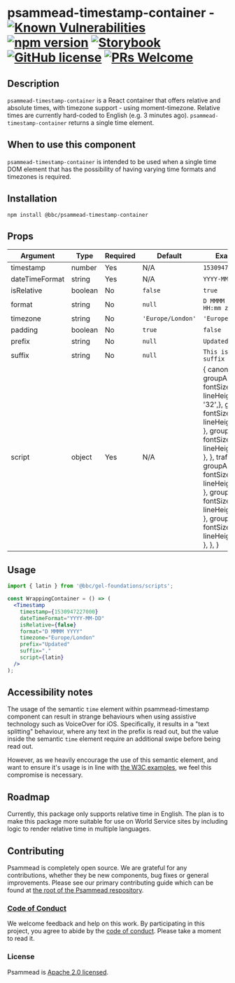 # psammead-timestamp-container - [![Known Vulnerabilities](https://snyk.io/test/github/bbc/psammead/badge.svg?targetFile=packages%2Fcontainers%2Fpsammead-timestamp-container%2Fpackage.json)](https://snyk.io/test/github/bbc/psammead?targetFile=packages%2Fcontainers%2Fpsammead-timestamp-container%2Fpackage.json) [![npm version](https://img.shields.io/npm/v/@bbc/psammead-timestamp-container.svg)](https://www.npmjs.com/package/@bbc/psammead-timestamp-container) [![Storybook](https://raw.githubusercontent.com/storybooks/brand/master/badge/badge-storybook.svg?sanitize=true)](https://bbc.github.io/psammead/?path=/story/timestampcontainer--default) [![GitHub license](https://img.shields.io/badge/license-Apache%202.0-blue.svg)](https://github.com/bbc/psammead/blob/latest/LICENSE) [![PRs Welcome](https://img.shields.io/badge/PRs-welcome-brightgreen.svg)](https://github.com/bbc/psammead/blob/latest/CONTRIBUTING.md)

## Description
`psammead-timestamp-container` is a React container that offers relative and absolute times, with timezone support - using moment-timezone. Relative times are currently hard-coded to English (e.g. 3 minutes ago). `psammead-timestamp-container` returns a single time element.

## When to use this component
`psammead-timestamp-container` is intended to be used when a single time DOM element that has the possibility of having varying time formats and timezones is required.

## Installation
`npm install @bbc/psammead-timestamp-container`

## Props

| Argument  | Type                | Required | Default | Example         |
|-----------|---------------------|----------|---------|-----------------|
| timestamp | number | Yes   | N/A | `1530947227000` |
| dateTimeFormat | string | Yes | N/A | `YYYY-MM-DD` |
| isRelative | boolean | No | `false` | `true` |
| format | string | No | `null` | `D MMMM YYYY, HH:mm z` |
| timezone | string | No | `'Europe/London'` | `'Europe/London'` |
| padding | boolean | No | `true` | `false` |
| prefix | string | No | `null` | `Updated` |
| suffix | string | No | `null` | `This is a suffix` |
| script | object | Yes | N/A | { canon: { groupA: { fontSize: '28', lineHeight: '32',}, groupB: { fontSize: '32', lineHeight: '36', }, groupD: { fontSize: '44', lineHeight: '48', }, }, trafalgar: { groupA: { fontSize: '20', lineHeight: '24', }, groupB: { fontSize: '24', lineHeight: '28', }, groupD: { fontSize: '32', lineHeight: '36', }, }, } |

## Usage
```jsx
import { latin } from '@bbc/gel-foundations/scripts';

const WrappingContainer = () => (
  <Timestamp
    timestamp={1530947227000}
    dateTimeFormat="YYYY-MM-DD"
    isRelative={false}
    format="D MMMM YYYY"
    timezone="Europe/London"
    prefix="Updated"
    suffix="."
    script={latin}
  />
);
```

## Accessibility notes

The usage of the semantic `time` element within psammead-timestamp component can result in strange behaviours when using assistive technology such as VoiceOver for iOS. Specifically, it results in a "text splitting" behaviour, where any text in the prefix is read out, but the value inside the semantic `time` element require an additional swipe before being read out.

However, as we heavily encourage the use of this semantic element, and want to ensure it's usage is in line with [the W3C examples](https://www.w3.org/TR/html51/textlevel-semantics.html#the-time-element), we feel this compromise is necessary.

## Roadmap
Currently, this package only supports relative time in English. The plan is to make this package more suitable for use on World Service sites by including logic to render relative time in multiple languages.

## Contributing

Psammead is completely open source. We are grateful for any contributions, whether they be new components, bug fixes or general improvements. Please see our primary contributing guide which can be found at [the root of the Psammead respository](https://github.com/bbc/psammead/blob/latest/CONTRIBUTING.md).

### [Code of Conduct](https://github.com/bbc/psammead/blob/latest/CODE_OF_CONDUCT.md)

We welcome feedback and help on this work. By participating in this project, you agree to abide by the [code of conduct](https://github.com/bbc/psammead/blob/latest/CODE_OF_CONDUCT.md). Please take a moment to read it.

### License

Psammead is [Apache 2.0 licensed](https://github.com/bbc/psammead/blob/latest/LICENSE).
